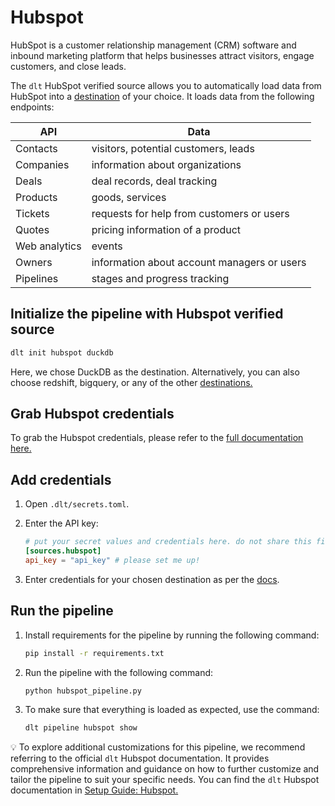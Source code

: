 # Hubspot

HubSpot is a customer relationship management (CRM) software and inbound marketing platform that helps businesses attract visitors, engage customers, and close leads.

The `dlt` HubSpot verified source allows you to automatically load data from HubSpot into a [destination](https://dlthub.com/docs/dlt-ecosystem/destinations/) of your choice. It loads data from the following endpoints:

| API | Data |
| --- | --- |
| Contacts | visitors, potential customers, leads |
| Companies | information about organizations |
| Deals | deal records, deal tracking |
| Products | goods, services |
| Tickets | requests for help from customers or users |
| Quotes | pricing information of a product |
| Web analytics | events |
| Owners | information about account managers or users  |
| Pipelines | stages and progress tracking | 

## Initialize the pipeline with Hubspot verified source
```bash
dlt init hubspot duckdb
```

Here, we chose DuckDB as the destination. Alternatively, you can also choose redshift, bigquery, or any of the other [destinations.](https://dlthub.com/docs/dlt-ecosystem/destinations/)

## Grab Hubspot credentials

To grab the Hubspot credentials, please refer to the [full documentation here.](https://dlthub.com/docs/dlt-ecosystem/verified-sources/hubspot)

## Add credentials

1. Open `.dlt/secrets.toml`.
2. Enter the API key:

    ```toml
    # put your secret values and credentials here. do not share this file and do not push it to github
    [sources.hubspot]
    api_key = "api_key" # please set me up!
    ```

3. Enter credentials for your chosen destination as per the [docs](https://dlthub.com/docs/dlt-ecosystem/destinations/).

## Run the pipeline

1. Install requirements for the pipeline by running the following command:

    ```bash
    pip install -r requirements.txt
    ```

2. Run the pipeline with the following command:

    ```bash
    python hubspot_pipeline.py
    ```

3. To make sure that everything is loaded as expected, use the command:

    ```bash
    dlt pipeline hubspot show
    ```


💡 To explore additional customizations for this pipeline, we recommend referring to the official `dlt` Hubspot documentation.
It provides comprehensive information and guidance on how to further customize and tailor the pipeline to suit your specific needs.
You can find the `dlt` Hubspot documentation in [Setup Guide: Hubspot.](https://dlthub.com/docs/dlt-ecosystem/verified-sources/hubspot)
